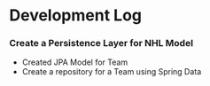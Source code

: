 # Development Log

### Create a Persistence Layer for NHL Model
- Created JPA Model for Team
- Create a repository for a Team using Spring Data

